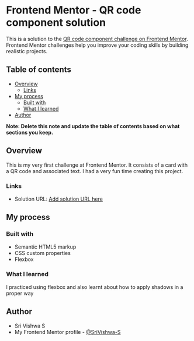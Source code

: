 # Frontend Mentor - QR code component solution

This is a solution to the [QR code component challenge on Frontend Mentor](https://www.frontendmentor.io/challenges/qr-code-component-iux_sIO_H). Frontend Mentor challenges help you improve your coding skills by building realistic projects. 

## Table of contents

- [Overview](#overview)
  - [Links](#links)
- [My process](#my-process)
  - [Built with](#built-with)
  - [What I learned](#what-i-learned)
- [Author](#author)

**Note: Delete this note and update the table of contents based on what sections you keep.**

## Overview

  This is my very first challenge at Frontend Mentor. It consists of a card with a QR code and associated text. I had a very fun time creating this project.

### Links

- Solution URL: [Add solution URL here](https://your-solution-url.com)

## My process

### Built with

- Semantic HTML5 markup
- CSS custom properties
- Flexbox

### What I learned

  I practiced using flexbox and also learnt about how to apply shadows in a proper way

## Author
- Sri Vishwa S
- My Frontend Mentor profile - [@SriVishwa-S](https://www.frontendmentor.io/profile/SriVishwa-S)
